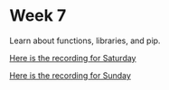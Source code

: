 # Week 7

Learn about functions, libraries, and pip.

[Here is the recording for Saturday]()

[Here is the recording for Sunday]()

